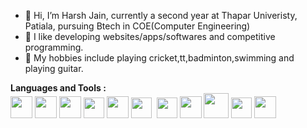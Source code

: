 - 👋 Hi, I’m Harsh Jain, currently a second year at Thapar Univeristy, Patiala, pursuing Btech in COE(Computer Engineering)
- 👀 I like developing websites/apps/softwares and competitive programming.
- 🌱 My hobbies include playing cricket,tt,badminton,swimming and playing guitar.


<b>Languages and Tools :</b><br>
<img src="https://img.icons8.com/color/344/html-5--v1.png" height="35">
<img src="https://img.icons8.com/color/344/css3.png" height="35">
<img src="https://img.icons8.com/color/2x/bootstrap.png" height="35">
<img src="https://img.icons8.com/ios-filled/344/javascript-logo.png" height="33">
<img src="https://img.icons8.com/ultraviolet/344/react--v1.png" height="35">
<img src="https://raw.githubusercontent.com/Benio101/cpp-logo/master/cpp_logo.png" height="33">&nbsp;
<img src="https://upload.wikimedia.org/wikipedia/commons/1/19/C_Logo.png" height="33">
<img src="https://img.icons8.com/color/344/python--v1.png" height="35">
<img src="https://img.icons8.com/color/344/mysql-logo.png" height="40">
<img src="https://img.icons8.com/color/344/flutter.png" height="33">
<img src="https://img.icons8.com/color/2x/firebase.png" height="35">


<!---
hjain2003/hjain2003 is a ✨ special ✨ repository because its `README.md` (this file) appears on your GitHub profile.
You can click the Preview link to take a look at your changes.
--->
